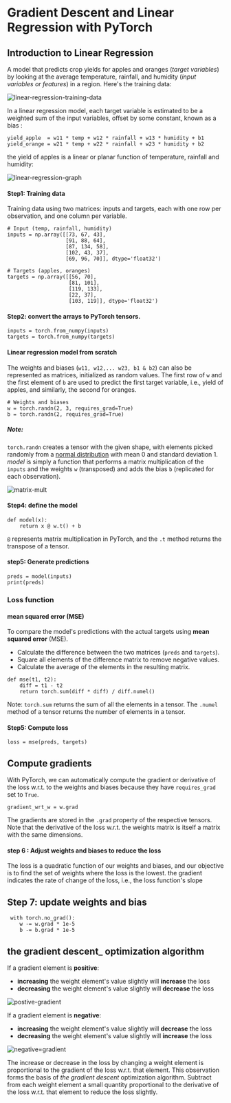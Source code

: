 # Gradient Descent and Linear Regression with PyTorch

## Introduction to Linear Regression
A model that predicts crop yields for apples and oranges (*target variables*) by looking at the average temperature, rainfall, and humidity (*input variables or features*) in a region. Here's the training data:

![linear-regression-training-data](https://i.imgur.com/6Ujttb4.png)

In a linear regression model, each target variable is estimated to be a weighted sum of the input variables, offset by some constant, known as a bias :

```
yield_apple  = w11 * temp + w12 * rainfall + w13 * humidity + b1
yield_orange = w21 * temp + w22 * rainfall + w23 * humidity + b2
```
the yield of apples is a linear or planar function of temperature, rainfall and humidity:

![linear-regression-graph](https://i.imgur.com/4DJ9f8X.png)

#### Step1: Training data
Training data using two matrices: inputs and targets, each with one row per observation, and one column per variable.
```
# Input (temp, rainfall, humidity)
inputs = np.array([[73, 67, 43], 
                   [91, 88, 64], 
                   [87, 134, 58], 
                   [102, 43, 37], 
                   [69, 96, 70]], dtype='float32')
                   
# Targets (apples, oranges)
targets = np.array([[56, 70], 
                    [81, 101], 
                    [119, 133], 
                    [22, 37], 
                    [103, 119]], dtype='float32')
```
#### Step2: convert the arrays to PyTorch tensors.
```
inputs = torch.from_numpy(inputs)
targets = torch.from_numpy(targets)
```
#### Linear regression model from scratch

The weights and biases (`w11, w12,... w23, b1 & b2`) can also be represented as matrices, initialized as random values. 
The first row of `w` and the first element of `b` are used to predict the first target variable, i.e., yield of apples, and similarly, the second for oranges.
```
# Weights and biases
w = torch.randn(2, 3, requires_grad=True)
b = torch.randn(2, requires_grad=True)
```
#####  Note: 
`torch.randn` creates a tensor with the given shape, with elements picked randomly from a [normal distribution](https://en.wikipedia.org/wiki/Normal_distribution) with mean 0 and standard deviation 1.
*model* is simply a function that performs a matrix multiplication of the `inputs` and the weights `w` (transposed) and adds the bias `b` (replicated for each observation).

![matrix-mult](https://i.imgur.com/WGXLFvA.png)

#### Step4: define the model
```
def model(x):
    return x @ w.t() + b
```
`@` represents matrix multiplication in PyTorch, and the `.t` method returns the transpose of a tensor.
#### step5: Generate predictions
```
preds = model(inputs)
print(preds)
```
### Loss function
#### mean squared error (MSE)
To compare the model's predictions with the actual targets using  **mean squared error** (MSE).

* Calculate the difference between the two matrices (`preds` and `targets`).
* Square all elements of the difference matrix to remove negative values.
* Calculate the average of the elements in the resulting matrix.
```
def mse(t1, t2):
    diff = t1 - t2
    return torch.sum(diff * diff) / diff.numel()
```
Note: `torch.sum` returns the sum of all the elements in a tensor. The `.numel` method of a tensor returns the number of elements in a tensor.



#### Step5: Compute loss
```
loss = mse(preds, targets)
```

## Compute gradients

With PyTorch, we can automatically compute the gradient or derivative of the loss w.r.t. to the weights and biases because they have `requires_grad` set to `True`. 
```
gradient_wrt_w = w.grad

```
The gradients are stored in the `.grad` property of the respective tensors. Note that the derivative of the loss w.r.t. the weights matrix is itself a matrix with the same dimensions.

#### step 6 : Adjust weights and biases to reduce the loss
The loss is a quadratic function of our weights and biases, and our objective is to find the set of weights where the loss is the lowest.
the gradient indicates the rate of change of the loss, i.e., the loss function's slope

## Step 7: update weights and bias
```
 with torch.no_grad():
    w -= w.grad * 1e-5
    b -= b.grad * 1e-5
 ```

## the gradient descent_ optimization algorithm

If a gradient element is **positive**:

* **increasing** the weight element's value slightly will **increase** the loss
* **decreasing** the weight element's value slightly will **decrease** the loss

![postive-gradient](https://i.imgur.com/WLzJ4xP.png)

If a gradient element is **negative**:

* **increasing** the weight element's value slightly will **decrease** the loss
* **decreasing** the weight element's value slightly will **increase** the loss

![negative=gradient](https://i.imgur.com/dvG2fxU.png)

The increase or decrease in the loss by changing a weight element is proportional to the gradient of the loss w.r.t. that element. This observation forms the basis of _the gradient descent_ optimization algorithm.
Subtract from each weight element a small quantity proportional to the derivative of the loss w.r.t. that element to reduce the loss slightly.
